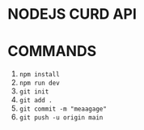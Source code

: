 # NODEJS CURD API

# COMMANDS

1. `npm install`
2. `npm run dev`
3. `git init`
4. `git add .`
5. `git commit -m "meaagage"`
6. `git push -u origin main`
